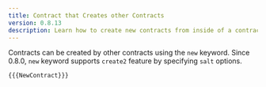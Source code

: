 ```yaml
---
title: Contract that Creates other Contracts
version: 0.8.13
description: Learn how to create new contracts from inside of a contract with Solidity
---
```


Contracts can be created by other contracts using the `new` keyword. Since 0.8.0, `new` keyword supports `create2` feature by specifying `salt` options.

```solidity
{{{NewContract}}}
```

